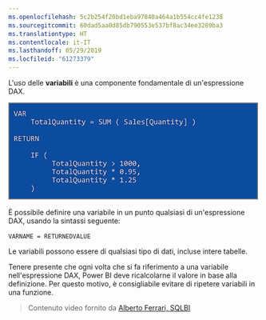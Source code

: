 ```yaml
---
ms.openlocfilehash: 5c2b254f20bd1eba97840a464a1b554cc4fe1238
ms.sourcegitcommit: 60dad5aa0d85db790553e537bf8ac34ee3289ba3
ms.translationtype: HT
ms.contentlocale: it-IT
ms.lasthandoff: 05/29/2019
ms.locfileid: "61273379"
---
```

L'uso delle **variabili** è una componente fondamentale di un'espressione DAX.

![](media/7-4-dax-expressions/dax-variables_1.png)

È possibile definire una variabile in un punto qualsiasi di un'espressione DAX, usando la sintassi seguente:

    VARNAME = RETURNEDVALUE

Le variabili possono essere di qualsiasi tipo di dati, incluse intere tabelle.

Tenere presente che ogni volta che si fa riferimento a una variabile nell'espressione DAX, Power BI deve ricalcolarne il valore in base alla definizione. Per questo motivo, è consigliabile evitare di ripetere variabili in una funzione.

> Contenuto video fornito da [Alberto Ferrari, SQLBI](http://www.sqlbi.com/learning-dax)
> 
> 

